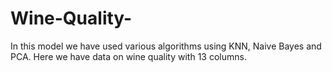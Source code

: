 # Wine-Quality-
In this model we have used various algorithms using KNN, Naive Bayes and PCA. Here we have data  on wine quality with 13 columns. 
